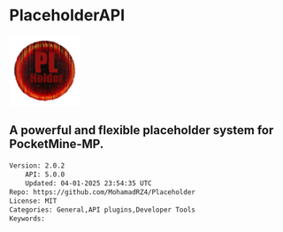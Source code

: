 # PlaceholderAPI
<img src="https://raw.githubusercontent.com/MohamadRZ4/Placeholder/2d1263e08506197b01a387bce249d551c008112b/icon.png" width="128" height="128" />

## A powerful and flexible placeholder system for PocketMine-MP.
```properties
Version: 2.0.2
    API: 5.0.0
    Updated: 04-01-2025 23:54:35 UTC
Repo: https://github.com/MohamadRZ4/Placeholder
License: MIT
Categories: General,API plugins,Developer Tools
Keywords: 
```